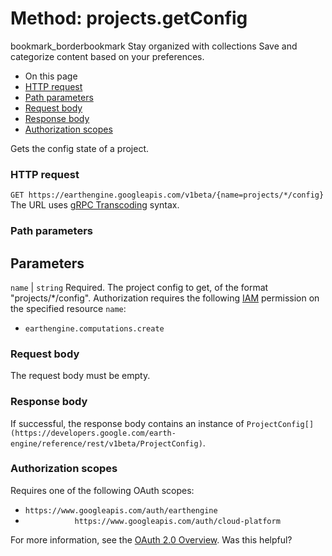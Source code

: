  
#  Method: projects.getConfig
bookmark_borderbookmark Stay organized with collections  Save and categorize content based on your preferences.
  * On this page
  * [HTTP request](https://developers.google.com/earth-engine/reference/rest/v1beta/projects/getConfig#http-request)
  * [Path parameters](https://developers.google.com/earth-engine/reference/rest/v1beta/projects/getConfig#path-parameters)
  * [Request body](https://developers.google.com/earth-engine/reference/rest/v1beta/projects/getConfig#request-body)
  * [Response body](https://developers.google.com/earth-engine/reference/rest/v1beta/projects/getConfig#response-body)
  * [Authorization scopes](https://developers.google.com/earth-engine/reference/rest/v1beta/projects/getConfig#authorization-scopes)


Gets the config state of a project.
### HTTP request
`GET https://earthengine.googleapis.com/v1beta/{name=projects/*/config}`
The URL uses [gRPC Transcoding](https://google.aip.dev/127) syntax.
### Path parameters
Parameters  
---  
`name` |  `string` Required. The project config to get, of the format "projects/*/config". Authorization requires the following [IAM](https://cloud.google.com/iam/docs/) permission on the specified resource `name`:
  * `earthengine.computations.create`

  
### Request body
The request body must be empty.
### Response body
If successful, the response body contains an instance of `ProjectConfig[](https://developers.google.com/earth-engine/reference/rest/v1beta/ProjectConfig)`.
### Authorization scopes
Requires one of the following OAuth scopes:
  * `https://www.googleapis.com/auth/earthengine`
  * `           https://www.googleapis.com/auth/cloud-platform`


For more information, see the [OAuth 2.0 Overview](https://developers.google.com/identity/protocols/OAuth2).
Was this helpful?
